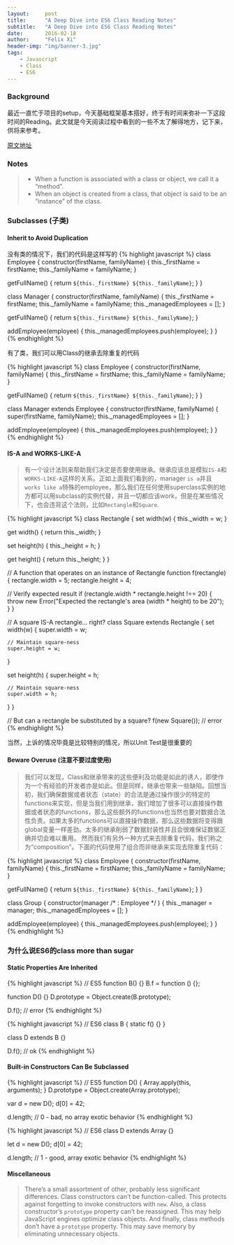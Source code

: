 ```yaml
---
layout:     post
title:      "A Deep Dive into ES6 Class Reading Notes"
subtitle:   "A Deep Dive into ES6 Class Reading Notes"
date:       2016-02-18
author:     "Felix Xi"
header-img: "img/banner-3.jpg"
tags:
    - Javascript
    - Class
    - ES6
---
```


### Background
最近一直忙于项目的setup，今天基础框架基本搭好，终于有时间来弥补一下这段时间的Reading。此文就是今天阅读过程中看到的一些不太了解得地方，记下来，供将来参考。

[原文地址](http://www.sitepoint.com/object-oriented-javascript-deep-dive-es6-classes/)

### Notes

  > * When a function is associated with a class or object, we call it a “method”.
  > * When an object is created from a class, that object is said to be an “instance” of the class.

### Subclasses (子类)

#### Inherit to Avoid Duplication

没有类的情况下，我们的代码是这样写的
{% highlight javascript %}
class Employee {
  constructor(firstName, familyName) {
    this._firstName = firstName;
    this._familyName = familyName;
  }

  getFullName() {
    return `${this._firstName} ${this._familyName}`;
  }
}

class Manager {
  constructor(firstName, familyName) {
    this._firstName = firstName;
    this._familyName = familyName;
    this._managedEmployees = [];
  }

  getFullName() {
    return `${this._firstName} ${this._familyName}`;
  }

  addEmployee(employee) {
    this._managedEmployees.push(employee);
  }
}
{% endhighlight %}

有了类，我们可以用Class的继承去除重复的代码

{% highlight javascript %}
class Employee {
  constructor(firstName, familyName) {
    this._firstName = firstName;
    this._familyName = familyName;
  }

  getFullName() {
    return `${this._firstName} ${this._familyName}`;
  }
}

class Manager extends Employee {
  constructor(firstName, familyName) {
    super(firstName, familyName);
    this._managedEmployees = [];
  }

  addEmployee(employee) {
    this._managedEmployees.push(employee);
  }
}
{% endhighlight %}

#### IS-A and WORKS-LIKE-A

  > 有一个设计法则来帮助我们决定是否要使用继承。继承应该总是模拟`IS-A`和`WORKS-LIKE-A`这样的关系。正如上面我们看到的，manager `is a`并且`works like a`特殊的employee，那么我们在任何使用superclass实例的地方都可以用subclass的实例代替，并且一切都应该work，但是在某些情况下，也会违背这个法则，比如`Rectangle`和`Square`.

{% highlight javascript %}
class Rectangle {
  set width(w) {
    this._width = w;
  }

  get width() {
    return this._width;
  }

  set height(h) {
    this._height = h;
  }

  get height() {
    return this._height;
  }
}

// A function that operates on an instance of Rectangle
function f(rectangle) {
  rectangle.width = 5;
  rectangle.height = 4;

  // Verify expected result
  if (rectangle.width * rectangle.height !== 20) {
    throw new Error("Expected the rectangle's area (width * height) to be 20");
  }
}

// A square IS-A rectangle... right?
class Square extends Rectangle {
  set width(w) {
    super.width = w;

    // Maintain square-ness
    super.height = w;
  }

  set height(h) {
    super.height = h;

    // Maintain square-ness
    super.width = h;
  }
}

// But can a rectangle be substituted by a square?
f(new Square()); // error
{% endhighlight %}

当然，上诉的情况毕竟是比较特别的情况，所以Unit Test是很重要的

#### Beware Overuse (注意不要过度使用)

  > 我们可以发现，Class和继承带来的这些便利及功能是如此的诱人，即使作为一个有经验的开发者亦是如此。但是同样，继承也带来一些缺陷。回想当初，我们确保数据或者状态（state）的合法是通过操作很少的特定的functions来实现，但是当我们用到继承，我们增加了很多可以直接操作数据或者状态的functions，那么这些额外的functions也当然也要对数据合法性负责。如果太多的functions可以直接操作数据，那么这些数据将变得跟global变量一样差劲。太多的继承削弱了数据封装性并且会很难保证数据正确并切会难以重用。
  > 然而我们有另外一种方式来去除重复代码，我们称之为“composition”。下面的代码使用了组合而非继承来实现去除重复代码：

{% highlight javascript %}
class Employee {
  constructor(firstName, familyName) {
    this._firstName = firstName;
    this._familyName = familyName;
  }

  getFullName() {
    return `${this._firstName} ${this._familyName}`;
  }
}

class Group {
  constructor(manager /* : Employee */ ) {
    this._manager = manager;
    this._managedEmployees = [];
  }

  addEmployee(employee) {
    this._managedEmployees.push(employee);
  }
}
{% endhighlight %}

### 为什么说ES6的class more than sugar

#### Static Properties Are Inherited

{% highlight javascript %}
// ES5
function B() {}
B.f = function () {};

function D() {}
D.prototype = Object.create(B.prototype);

D.f(); // error
{% endhighlight %}

{% highlight javascript %}
// ES6
class B {
  static f() {}
}

class D extends B {}

D.f(); // ok
{% endhighlight %}

#### Built-in Constructors Can Be Subclassed

{% highlight javascript %}
// ES5
function D() {
  Array.apply(this, arguments);
}
D.prototype = Object.create(Array.prototype);

var d = new D();
d[0] = 42;

d.length; // 0 - bad, no array exotic behavior
{% endhighlight %}

{% highlight javascript %}
// ES6
class D extends Array {}

let d = new D();
d[0] = 42;

d.length; // 1 - good, array exotic behavior
{% endhighlight %}

#### Miscellaneous

  > There’s a small assortment of other, probably less significant differences. Class constructors can’t be function-called. This protects against forgetting to invoke constructors with `new`. Also, a class constructor’s `prototype` property can’t be reassigned. This may help JavaScript engines optimize class objects. And finally, class methods don’t have a `prototype` property. This may save memory by eliminating unnecessary objects.